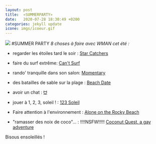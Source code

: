 ```yaml
---
layout: post
title:  «SUMMERPARTY»
date:   2020-07-28 18:30:49 +0200
categories: jekyll update
icone: imgs/icoeur.gif
---
```

![]({{site.imgurl}}/sun.jpg)
#SUMMER PARTY
*8 choses à faire avec WMAN cet été :*


- regarder les étoiles tard le soir : [Star Catchers](https://wedgiebee.itch.io/starcatchers)

- faire du surf extrême: [Can't Surf](https://mrmixerr.itch.io/cant-surf)

- rando' tranquille dans son salon: [Momentary](https://dipshitking.itch.io/momentary)

- des batailles de sable sur la plage : [Beach Date](https://starmaidgames.itch.io/beach-date)

- avoir un chat : [ᗢ](https://tak.itch.io/meow)

- jouer à 1, 2, 3, soleil ! : [123 Soleil](https://zappedcow.itch.io/123soleil)

- Faire attention à l'environnement : [Alone on the Rocky Beach](https://noroadhome.itch.io/alone-on-the-rocky)

- "ramasser des noix de coco"... : !!!!NSFW!!!!! [Coconut Quest, a gay adventure](https://zackk.itch.io/coconut-quest-a-gay-adventure)





Bisous ensoleillés !
